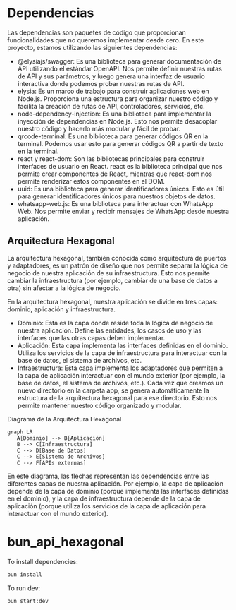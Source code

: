 # Dependencias

Las dependencias son paquetes de código que proporcionan funcionalidades que no queremos implementar desde cero. En este proyecto, estamos utilizando las siguientes dependencias:

- @elysiajs/swagger: Es una biblioteca para generar documentación de API utilizando el estándar OpenAPI. Nos permite definir nuestras rutas de API y sus parámetros, y luego genera una interfaz de usuario interactiva donde podemos probar nuestras rutas de API.
- elysia: Es un marco de trabajo para construir aplicaciones web en Node.js. Proporciona una estructura para organizar nuestro código y facilita la creación de rutas de API, controladores, servicios, etc.
- node-dependency-injection: Es una biblioteca para implementar la inyección de dependencias en Node.js. Esto nos permite desacoplar nuestro código y hacerlo más modular y fácil de probar.
- qrcode-terminal: Es una biblioteca para generar códigos QR en la terminal. Podemos usar esto para generar códigos QR a partir de texto en la terminal.
- react y react-dom: Son las bibliotecas principales para construir interfaces de usuario en React. react es la biblioteca principal que nos permite crear componentes de React, mientras que react-dom nos permite renderizar estos componentes en el DOM.
- uuid: Es una biblioteca para generar identificadores únicos. Esto es útil para generar identificadores únicos para nuestros objetos de datos.
- whatsapp-web.js: Es una biblioteca para interactuar con WhatsApp Web. Nos permite enviar y recibir mensajes de WhatsApp desde nuestra aplicación.

## Arquitectura Hexagonal

La arquitectura hexagonal, también conocida como arquitectura de puertos y adaptadores, es un patrón de diseño que nos permite separar la lógica de negocio de nuestra aplicación de su infraestructura. Esto nos permite cambiar la infraestructura (por ejemplo, cambiar de una base de datos a otra) sin afectar a la lógica de negocio.

En la arquitectura hexagonal, nuestra aplicación se divide en tres capas: dominio, aplicación y infraestructura.

- Dominio: Esta es la capa donde reside toda la lógica de negocio de nuestra aplicación. Define las entidades, los casos de uso y las interfaces que las otras capas deben implementar.
- Aplicación: Esta capa implementa las interfaces definidas en el dominio. Utiliza los servicios de la capa de infraestructura para interactuar con la base de datos, el sistema de archivos, etc.
- Infraestructura: Esta capa implementa los adaptadores que permiten a la capa de aplicación interactuar con el mundo exterior (por ejemplo, la base de datos, el sistema de archivos, etc.).
Cada vez que creamos un nuevo directorio en la carpeta app, se genera automáticamente la estructura de la arquitectura hexagonal para ese directorio. Esto nos permite mantener nuestro código organizado y modular.

Diagrama de la Arquitectura Hexagonal

```mermaid
graph LR
   A[Dominio] --> B[Aplicación]
   B --> C[Infraestructura]
   C --> D[Base de Datos]
   C --> E[Sistema de Archivos]
   C --> F[APIs externas]
```

En este diagrama, las flechas representan las dependencias entre las diferentes capas de nuestra aplicación. Por ejemplo, la capa de aplicación depende de la capa de dominio (porque implementa las interfaces definidas en el dominio), y la capa de infraestructura depende de la capa de aplicación (porque utiliza los servicios de la capa de aplicación para interactuar con el mundo exterior).

# bun_api_hexagonal

To install dependencies:

```bash
bun install
```

To run dev:

```bash
bun start:dev
```
